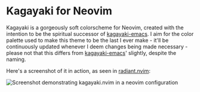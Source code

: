 Kagayaki for Neovim
===

Kagayaki is a gorgeously soft colorscheme for Neovim, created with the intention to be the spiritual successor of [kagayaki-emacs](https://git.devraza.duckdns.org/devraza/kagayaki-emacs).
I aim for the color palette used to make this theme to be the last I ever make - it'll be continuously updated whenever I deem changes being made necessary - please not that this differs from [kagayaki-emacs](https://git.devraza.duckdns.org/devraza/kagayaki-emacs)' slightly, despite the naming.

Here's a screenshot of it in action, as seen in [radiant.nvim](https://git.devraza.duckdns.org/devraza/radiant.nvim):

![Screenshot demonstrating kagayaki.nvim in a neovim configuration](https://git.devraza.duckdns.org/devraza/radiant.nvim/raw/branch/master/assets/screenshot.png)
